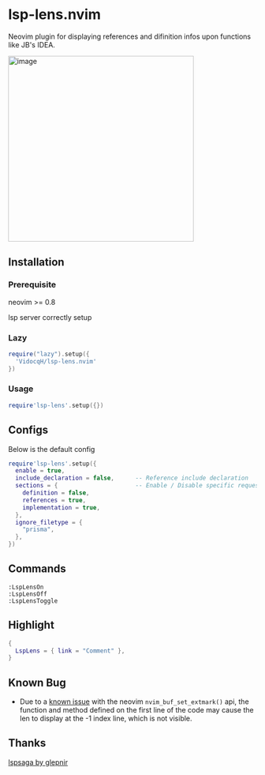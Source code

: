 # lsp-lens.nvim

Neovim plugin for displaying references and difinition infos upon functions like JB's IDEA.

<img width="376" alt="image" src="https://user-images.githubusercontent.com/16725418/217580076-7064cc80-664c-4ade-8e66-a0c75801cf17.png">

## Installation

### Prerequisite

neovim >= 0.8

lsp server correctly setup

### Lazy

```lua
require("lazy").setup({
  'VidocqH/lsp-lens.nvim'
})
```

### Usage

```lua
require'lsp-lens'.setup({})
```

## Configs

Below is the default config

```lua
require'lsp-lens'.setup({
  enable = true,
  include_declaration = false,      -- Reference include declaration
  sections = {                      -- Enable / Disable specific request
    definition = false,
    references = true,
    implementation = true,
  },
  ignore_filetype = {
    "prisma",
  },
})
```

## Commands

```
:LspLensOn
:LspLensOff
:LspLensToggle
```

## Highlight

```lua
{
  LspLens = { link = "Comment" },
}
```

## Known Bug
+ Due to a [known issue](https://github.com/neovim/neovim/issues/16166) with the neovim `nvim_buf_set_extmark()` api, the function and method defined on the first line of the code may cause the len to display at the -1 index line, which is not visible.

## Thanks

[lspsaga by glepnir](https://github.com/glepnir/lspsaga.nvim#customize-appearance)
